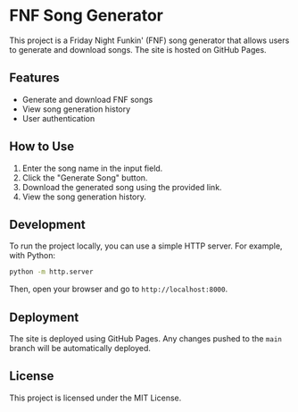 # FNF Song Generator

This project is a Friday Night Funkin' (FNF) song generator that allows users to generate and download songs. The site is hosted on GitHub Pages.

## Features

- Generate and download FNF songs
- View song generation history
- User authentication

## How to Use

1. Enter the song name in the input field.
2. Click the "Generate Song" button.
3. Download the generated song using the provided link.
4. View the song generation history.

## Development

To run the project locally, you can use a simple HTTP server. For example, with Python:

```sh
python -m http.server
```

Then, open your browser and go to `http://localhost:8000`.

## Deployment

The site is deployed using GitHub Pages. Any changes pushed to the `main` branch will be automatically deployed.

## License

This project is licensed under the MIT License.